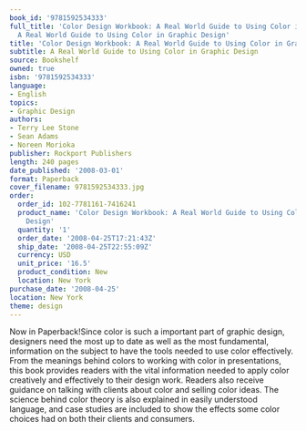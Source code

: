 ```yaml
---
book_id: '9781592534333'
full_title: 'Color Design Workbook: A Real World Guide to Using Color in Graphic Design:
  A Real World Guide to Using Color in Graphic Design'
title: 'Color Design Workbook: A Real World Guide to Using Color in Graphic Design'
subtitle: A Real World Guide to Using Color in Graphic Design
source: Bookshelf
owned: true
isbn: '9781592534333'
language:
- English
topics:
- Graphic Design
authors:
- Terry Lee Stone
- Sean Adams
- Noreen Morioka
publisher: Rockport Publishers
length: 240 pages
date_published: '2008-03-01'
format: Paperback
cover_filename: 9781592534333.jpg
order:
  order_id: 102-7781161-7416241
  product_name: 'Color Design Workbook: A Real World Guide to Using Color in Graphic
    Design'
  quantity: '1'
  order_date: '2008-04-25T17:21:43Z'
  ship_date: '2008-04-25T22:55:09Z'
  currency: USD
  unit_price: '16.5'
  product_condition: New
  location: New York
purchase_date: '2008-04-25'
location: New York
theme: design
---
```

Now in Paperback!Since color is such a important part of graphic design, designers need the most up to date as well as the most fundamental, information on the subject to have the tools needed to use color effectively. From the meanings behind colors to working with color in presentations, this book provides readers with the vital information needed to apply color creatively and effectively to their design work. Readers also receive guidance on talking with clients about color and selling color ideas. The science behind color theory is also explained in easily understood language, and case studies are included to show the effects some color choices had on both their clients and consumers.
